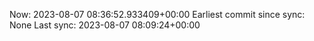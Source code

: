 Now: 2023-08-07 08:36:52.933409+00:00 Earliest commit since sync: None Last sync: 2023-08-07 08:09:24+00:00
